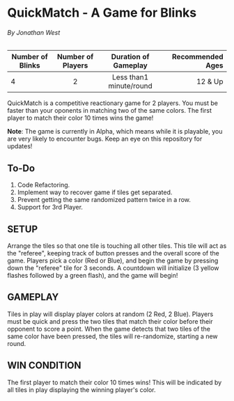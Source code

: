 # QuickMatch - A Game for Blinks
###### By Jonathan West

| Number of Blinks | Number of Players | Duration of Gameplay | Recommended Ages |
|------------------|:-----------------:|:--------------------:|-----------------:|
|  4            | 2             |  Less than1 minute/round    | 12 & Up          |

QuickMatch is a competitive reactionary game for 2 players. You must be faster than your oponents in matching two of the same colors.  The first player to match their color 10 times wins the game!

**Note**: The game is currently in Alpha, which means while it is playable, you are very likely to encounter bugs.  Keep an eye on this repository for updates!

## To-Do
1. Code Refactoring.
2. Implement way to recover game if tiles get separated.
3. Prevent getting the same randomized pattern twice in a row.
4. Support for 3rd Player.

## SETUP
Arrange the tiles so that one tile is touching all other tiles.  This tile will act as the "referee", keeping track of button presses and the overall score of the game.  Players pick a color (Red or Blue), and begin the game by pressing down the "referee" tile for 3 seconds.  A countdown will initialize (3 yellow flashes followed by a green flash), and the game will begin!


## GAMEPLAY
Tiles in play will display player colors at random (2 Red, 2 Blue).  Players must be quick and press the two tiles that match their color before their opponent to score a point.  When the game detects that two tiles of the same color have been pressed, the tiles will re-randomize, starting a new round.

## WIN CONDITION
The first player to match their color 10 times wins!  This will be indicated by all tiles in play displaying the winning player's color.
